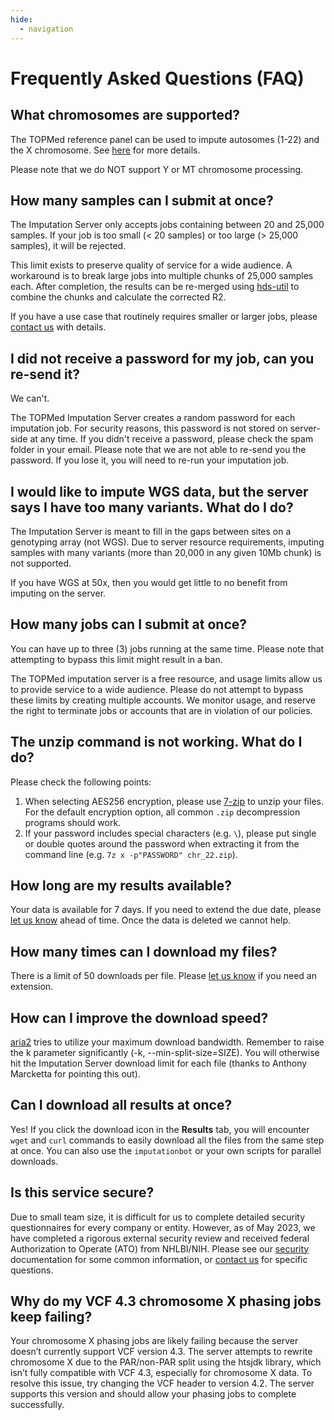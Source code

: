 ```yaml
---
hide:
  - navigation
---
```


# Frequently Asked Questions (FAQ)

## What chromosomes are supported?

The TOPMed reference panel can be used to impute autosomes (1-22) and the X chromosome. See [here](imputation/reference-panel.md) for more details.

Please note that we do NOT support Y or MT chromosome processing.

## How many samples can I submit at once?

The Imputation Server only accepts jobs containing between 20 and 25,000 samples. If your job is too small (< 20 samples) or too large (> 25,000 samples), it will be rejected.

This limit exists to preserve quality of service for a wide audience. A workaround is to break large jobs into multiple chunks of 25,000 samples each. After completion, the results can be re-merged using [hds-util](https://github.com/statgen/hds-util) to combine the chunks and calculate the corrected R2.

If you have a use case that routinely requires smaller or larger jobs, please [contact us](contact.md) with details.

## I did not receive a password for my job, can you re-send it?

We can't.

The TOPMed Imputation Server creates a random password for each imputation job. For security reasons, this password is not stored on server-side at any time. If you didn't receive a password, please check the spam folder in your email. Please note that we are not able to re-send you the password. If you lose it, you will need to re-run your imputation job.

## I would like to impute WGS data, but the server says I have too many variants. What do I do?

The Imputation Server is meant to fill in the gaps between sites on a genotyping array (not WGS). Due to server resource requirements, imputing samples with many variants (more than 20,000 in any given 10Mb chunk) is not supported.

If you have WGS at 50x, then you would get little to no benefit from imputing on the server.

## How many jobs can I submit at once?

You can have up to three (3) jobs running at the same time. Please note that attempting to bypass this limit might result in a ban.

The TOPMed imputation server is a free resource, and usage limits allow us to provide service to a wide audience. Please do not attempt to bypass these limits by creating multiple accounts. We monitor usage, and reserve the right to terminate jobs or accounts that are in violation of our policies.

<!-- ## Unzip all files with a single command

You can unzip all result files at once using the command below:

`ls *.zip | xargs -P <nprocs> -n 1 unzip -P '<password>'`

-P <nprocs> specifies how many files to unzip in parallel (based on the number of CPU cores available).
-n 1 ensures that each unzip command processes one file at a time.
Replace <password> with the password provided for your result files. (Thanks to Charles-Alexandre for the suggestion) -->

## The unzip command is not working. What do I do?

Please check the following points:

1. When selecting AES256 encryption, please use [7-zip](https://www.7-zip.org/download.html) to unzip your files. For the default encryption option, all common `.zip` decompression programs should work.
2. If your password includes special characters (e.g. `\`), please put single or double quotes around the password when extracting it from the command line (e.g. `7z x -p"PASSWORD" chr_22.zip`).

## How long are my results available?

Your data is available for 7 days. If you need to extend the due date, please [let us know](contact.md) ahead of time. Once the data is deleted we cannot help.

## How many times can I download my files?

There is a limit of 50 downloads per file. Please [let us know](contact.md) if you need an extension.

## How can I improve the download speed?

[aria2](https://aria2.github.io/) tries to utilize your maximum download bandwidth. Remember to raise the k parameter significantly (-k, --min-split-size=SIZE). You will otherwise hit the Imputation Server download limit for each file (thanks to Anthony Marcketta for pointing this out).

## Can I download all results at once?

Yes! If you click the download icon in the **Results** tab, you will encounter `wget` and `curl` commands to easily download all the files from the same step at once. You can also use the `imputationbot` or your own scripts for parallel downloads.

## Is this service secure?

Due to small team size, it is difficult for us to complete detailed security questionnaires for every company or entity. However, as of May 2023, we have completed a rigorous external security review and received federal Authorization to Operate (ATO) from NHLBI/NIH. Please see our [security](imputation/data-security.md) documentation for some common information, or [contact us](contact.md) for specific questions.

## Why do my VCF 4.3 chromosome X phasing jobs keep failing?

Your chromosome X phasing jobs are likely failing because the server doesn’t currently support VCF version 4.3. The server attempts to rewrite chromosome X due to the PAR/non-PAR split using the htsjdk library, which isn’t fully compatible with VCF 4.3, especially for chromosome X data. To resolve this issue, try changing the VCF header to version 4.2. The server supports this version and should allow your phasing jobs to complete successfully.
